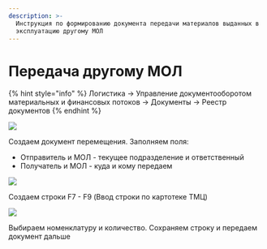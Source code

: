 ```yaml
---
description: >-
  Инструкция по формированию документа передачи материалов выданных в
  эксплуатацию другому МОЛ
---
```


# Передача другому МОЛ

{% hint style="info" %}
Логистика → Управление документооборотом материальных и финансовых потоков → Документы → Реестр документов
{% endhint %}

![](<../../../.gitbook/assets/image (838).png>)

Создаем документ перемещения. Заполняем поля:

* Отправитель и МОЛ - текущее подразделение и ответственный
* Получатель и МОЛ - куда и кому передаем

![](<../../../.gitbook/assets/image (158).png>)

Создаем строки F7 - F9 (Ввод строки по картотеке ТМЦ)

![](<../../../.gitbook/assets/image (852).png>)

Выбираем номенклатуру и количество. Сохраняем строку и передаем документ дальше
